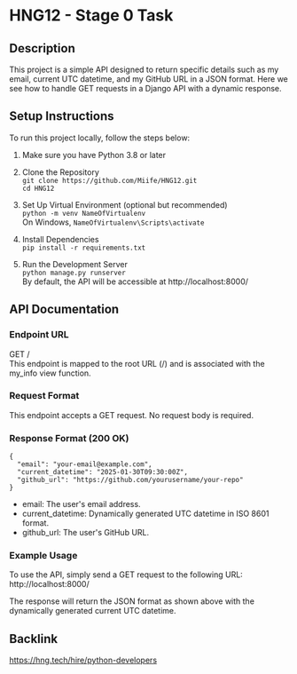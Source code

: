 # HNG12 - Stage 0 Task

## Description
This project is a simple API designed to return specific details such as my email, current UTC datetime, and my GitHub URL in a JSON format. Here we see how to handle GET requests in a Django API with a dynamic response.

## Setup Instructions
To run this project locally, follow the steps below:

1. Make sure you have Python 3.8 or later
2. Clone the Repository  
``` git clone https://github.com/Miife/HNG12.git ```  
``` cd HNG12 ```

3. Set Up Virtual Environment (optional but recommended)  
``` python -m venv NameOfVirtualenv ```  
On Windows, ``` NameOfVirtualenv\Scripts\activate ```

4. Install Dependencies  
``` pip install -r requirements.txt ```

5. Run the Development Server  
``` python manage.py runserver ```  
By default, the API will be accessible at http://localhost:8000/

## API Documentation
### Endpoint URL
GET /  
This endpoint is mapped to the root URL (/) and is associated with the my_info view function.


### Request Format
This endpoint accepts a GET request. No request body is required.

### Response Format (200 OK)
```
{
  "email": "your-email@example.com",
  "current_datetime": "2025-01-30T09:30:00Z",
  "github_url": "https://github.com/yourusername/your-repo"
}
```
- email: The user's email address.
- current_datetime: Dynamically generated UTC datetime in ISO 8601 format.
- github_url: The user's GitHub URL.

### Example Usage
To use the API, simply send a GET request to the following URL:  
http://localhost:8000/

The response will return the JSON format as shown above with the dynamically generated current UTC datetime.

## Backlink
https://hng.tech/hire/python-developers